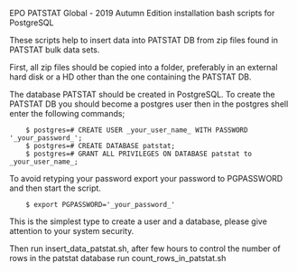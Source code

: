 EPO PATSTAT Global - 2019 Autumn Edition installation bash scripts for PostgreSQL

These scripts help to insert data into PATSTAT DB from zip files found in PATSTAT bulk data sets.                

First, all zip files should be copied into a folder, preferably in an external hard disk or a HD other than the one containing the PATSTAT DB.                         

The database PATSTAT should be created in PostgreSQL. To create the PATSTAT DB you should become a postgres user then in the postgres shell enter the following commands;


        $ postgres=# CREATE USER _your_user_name_ WITH PASSWORD '_your_password_';        
        $ postgres=# CREATE DATABASE patstat;
        $ postgres=# GRANT ALL PRIVILEGES ON DATABASE patstat to _your_user_name_;

To avoid retyping your password export your password to PGPASSWORD and then start the script. 

        $ export PGPASSWORD='_your_password_'

This is the simplest type to create a user and a database, please give attention to your system security. 

Then run insert_data_patstat.sh, after few hours to control the number of rows in the patstat database run count_rows_in_patstat.sh

